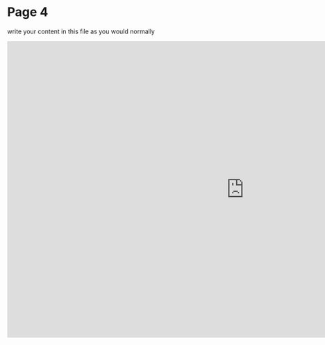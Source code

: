 <h1>Page 4</h1>
<p>write your content in this file as you would normally</p>
<iframe src="https://h5p.org/h5p/embed/1232399" width="1090" height="682" frameborder="0" allowfullscreen="allowfullscreen" allow="geolocation *; microphone *; camera *; midi *; encrypted-media *" title="Dialog Cards"></iframe><script src="https://h5p.org/sites/all/modules/h5p/library/js/h5p-resizer.js" charset="UTF-8"></script>
